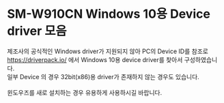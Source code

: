 # SM-W910CN Windows 10용 Device driver 모음

제조사의 공식적인 Windows driver가 지원되지 않아 PC의 Device ID를 참조로 https://driverpack.io/ 에서 Windows 10용 device driver를 찾아서 구성하였습니다.</br>
일부 Device 의 경우 32bit(x86)용 driver가 존재하지 않는 경우도 있습니다.</br>
</br>
윈도우즈를 새로 설치하는 경우 유용하게 사용하시길 바랍니다.

